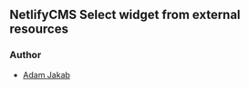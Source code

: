 ## NetlifyCMS Select widget from external resources
### Author

- [Adam Jakab](https://adamjkb.com)
